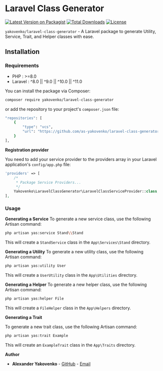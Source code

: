 # Laravel Class Generator

[![Latest Version on Packagist](https://img.shields.io/packagist/v/yakovenko/laravel-class-generator.svg?style=flat-square)](https://packagist.org/packages/yakovenko/laravel-class-generator)
[![Total Downloads](https://img.shields.io/packagist/dt/yakovenko/laravel-class-generator.svg?style=flat-square)](https://packagist.org/packages/yakovenko/laravel-class-generator)
[![License](https://img.shields.io/packagist/l/yakovenko/laravel-class-generator.svg?style=flat-square)](https://opensource.org/licenses/MIT)


`yakovenko/laravel-class-generator` - A Laravel package to generate Utility, Service, Trait, and Helper classes with ease.

## Installation

### Requirements

- PHP               : >=8.0
- Laravel           : ^8.0 || ^9.0 || ^10.0 || ^11.0

You can install the package via Composer:

```bash
composer require yakovenko/laravel-class-generator
```

or add the repository to your project's `composer.json` file:

```bash
"repositories": [
    {
        "type": "vcs",
        "url": "https://github.com/as-yakovenko/laravel-class-generator"
    }
],
```

**Registration provider**

You need to add your service provider to the providers array in your Laravel application's ```config/app.php``` file:

```php
'providers' => [
    /*
     * Package Service Providers...
     */
    Yakovenko\LaravelClassGenerator\LaravelClassServiceProvider::class,
],
```

### Usage

**Generating a Service**
To generate a new service class, use the following Artisan command:

```bash
php artisan yas:service Stand\\Stand
```

This will create a `StandService` class in the `App\Services\Stand` directory.

**Generating a Utility**
To generate a new utility class, use the following Artisan command:

```bash
php artisan yas:utility User
```

This will create a `UserUtility` class in the `App\Utilities` directory.

**Generating a Helper**
To generate a new helper class, use the following Artisan command:

```bash
php artisan yas:helper File
```

This will create a `FileHelper` class in the `App\Helpers` directory.

**Generating a Trait**

To generate a new trait class, use the following Artisan command:

```bash
php artisan yas:trait Example
```

This will create an `ExampleTrait` class in the `App\Traits` directory.

**Author**

- **Alexander Yakovenko** - [GitHub](https://github.com/as-yakovenko) - [Email](mailto:paffen.web@gmail.com)